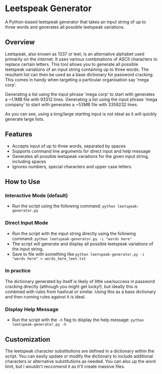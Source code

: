 # Leetspeak Generator

A Python-based leetspeak generator that takes an input string of up to three words and generates all possible leetspeak variations.

## Overview

Leetspeak, also known as 1337 or leet, is an alternative alphabet used primarily on the internet. It uses various combinations of ASCII characters to replace certain letters. This tool allows you to generate all possible leetspeak variations of an input string containing up to three words. The resultant list can then be used as a base dictionary for password cracking. This comes in handy when targeting a particular organisation say 'mega corp'. 

Generating a list using the input phrase 'mega corp' to start with generates a ~1.1MB file with 93312 lines. 
Generating a list using the input phrase 'mega company' to start with generates a ~53MB file with 3359232 lines. 

As you can see, using a long/large starting input is not ideal as it will quickly generate large lists. 


## Features

- Accepts input of up to three words, separated by spaces
- Supports command line arguments for direct input and help message
- Generates all possible leetspeak variations for the given input string, including spaces
- Ignores numbers, special characters and upper case letters.  

## How to Use

### Interactive Mode (default)

- Run the script using the following command: `python leetspeak-generator.py`

### Direct Input Mode

- Run the script with the input string directly using the following command: `python leetspeak-generator.py -i "words here"`
- The script will generate and display all possible leetspeak variations of the input string. 
- Save to file with something like `python leetspeak-generator.py -i "words here" > words_here_leet.txt`

### In practice

The dictionary generated by itself is likely of little use/success in password cracking directly (although you might get lucky!), but ideally this is combined with rules from hashcat or similar. Using this as a base dictionary and then running rules against it is ideal.

### Display Help Message

- Run the script with the `-h` flag to display the help message: `python leetspeak-generator.py -h`

## Customization

The leetspeak character substitutions are defined in a dictionary within the script. You can easily update or modify the dictionary to include additional characters or alternative substitutions as needed. You can also up the word limit, but I wouldn't reccomend it as it'll create massive files. 
